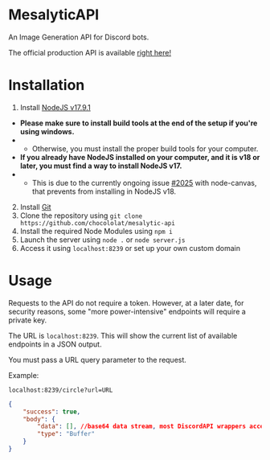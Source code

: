 # MesalyticAPI

An Image Generation API for Discord bots.

The official production API is available [right here!](https://api.mesavirep.xyz)

# Installation

1) Install [NodeJS v17.9.1](https://nodejs.org/download/release/v17.9.1/)
- **Please make sure to install build tools at the end of the setup if you're using windows.**
- - Otherwise, you must install the proper build tools for your computer.
- **If you already have NodeJS installed on your computer, and it is v18 or later, you must find a way to install NodeJS v17.**
- - This is due to the currently ongoing issue [#2025](https://github.com/Automattic/node-canvas/issues/2025) with node-canvas, that prevents from installing in NodeJS v18.
2) Install [Git](https://nodejs.org/download/release/v17.9.1/)
3) Clone the repository using `git clone https://github.com/chocololat/mesalytic-api`
4) Install the required Node Modules using `npm i`
5) Launch the server using `node .` or `node server.js`
6) Access it using `localhost:8239` or set up your own custom domain

# Usage

Requests to the API do not require a token. However, at a later date, for security reasons, some "more power-intensive" endpoints will require a private key.

The URL is `localhost:8239`. This will show the current list of available endpoints in a JSON output.

You must pass a URL query parameter to the request.

Example:
```
localhost:8239/circle?url=URL
```
```json
{
    "success": true,
    "body": {
        "data": [], //base64 data stream, most DiscordAPI wrappers accept stream buffer arrays
        "type": "Buffer"
    }
}
```

